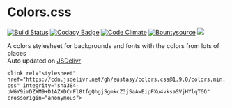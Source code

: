 # Colors.css

[![Build Status](https://travis-ci.org/eustasy/Colors.css.svg?branch=master)](https://travis-ci.org/eustasy/Colors.css)
[![Codacy Badge](https://api.codacy.com/project/badge/Grade/29cee817aa88454996d8863b61d05120)](https://www.codacy.com/app/lewisgoddard/Colors.css?utm_source=github.com&amp;utm_medium=referral&amp;utm_content=eustasy/Colors.css&amp;utm_campaign=Badge_Grade)
[![Code Climate](https://codeclimate.com/github/eustasy/colors.css/badges/gpa.svg)](https://codeclimate.com/github/eustasy/colors.css)
[![Bountysource](https://www.bountysource.com/badge/tracker?tracker_id=4691114)](https://www.bountysource.com/teams/eustasy/issues?tracker_ids=4691114)
[![](https://data.jsdelivr.com/v1/package/gh/eustasy/colors.css/badge?style=rounded)](https://www.jsdelivr.com/package/gh/eustasy/colors.css)

A colors stylesheet for backgrounds and fonts with the colors from lots of places  
Auto updated on [JSDelivr](https://www.jsdelivr.com/package/gh/eustasy/colors.css)

`<link rel="stylesheet" href="https://cdn.jsdelivr.net/gh/eustasy/colors.css@1.9.0/colors.min.css" integrity="sha384-pWGY9imDZXM9+D1AZXDCrFl8tfgQhgjSgmkcZ3jSaAwEipFXu4vksaSVjHYlqT6Q" crossorigin="anonymous">`
